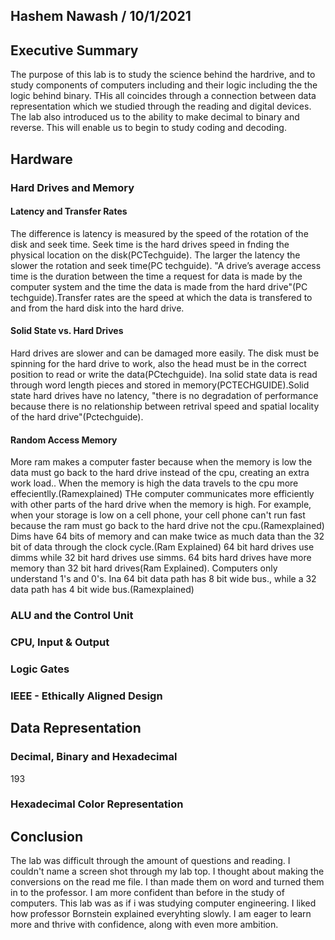 ## Hashem Nawash / 10/1/2021

## Executive Summary 
The purpose of this lab is to study the science behind the hardrive, and to study components of computers including and their logic including the the logic behind binary. THis all coincides through a connection between data representation which we studied through the reading and digital devices. The lab also introduced us to the ability to make decimal to binary and reverse. 
This will enable us to begin to study coding and decoding. 

## Hardware
### Hard Drives and Memory
#### Latency and Transfer Rates 
The difference is latency is measured by the speed of the rotation of the disk and seek time. Seek time is the hard drives speed in fnding the physical location on the disk(PCTechguide). The larger the latency the slower the rotation and seek time(PC techguide). "A drive’s average access time is the duration  between the time a request for data is made by the computer system and the time the data is made from the hard  drive"(PC techguide).Transfer rates are the speed at which the data is transfered to and from the hard disk into the hard drive. 
#### Solid State vs. Hard Drives 
Hard drives are slower and can be damaged more easily. The disk must be spinning for the hard drive to work, also the head must be in the correct position to read or write the data(PCtechguide). Ina solid state data is read through word length pieces and stored in memory(PCTECHGUIDE).Solid state hard drives have no latency, "there is no degradation of performance because there is no relationship between retrival speed and spatial locality of the hard drive"(Pctechguide).
#### Random Access Memory 
  More ram makes a computer faster because when the memory is low the data must go back to the hard drive instead of the cpu, creating an extra work load.. When the memory is high the data travels to the cpu more effecientlly.(Ramexplained) THe  computer communicates more efficiently with other parts of the hard drive when the memory is high. For example, when your storage is low on a cell phone, your cell phone can't run fast because the ram must go back to the hard drive not the cpu.(Ramexplained) Dims have 64 bits of memory and can make twice as much data than the 32 bit of data through the clock cycle.(Ram Explained) 64 bit hard drives use dimms while 32 bit hard drives use simms. 64 bits hard drives have more memory than 32 bit hard drives(Ram Explained). Computers only understand 1's and 0's. Ina 64 bit data path has 8 bit wide bus., while a 32 data path has 4 bit wide bus.(Ramexplained)   

### ALU and the Control Unit


  
### CPU, Input & Output
### Logic Gates 
### IEEE - Ethically Aligned Design

## Data Representation
### Decimal, Binary and Hexadecimal
193 


### Hexadecimal Color Representation

## Conclusion
 The lab was difficult through the amount of questions and reading. I couldn't name a screen shot through my lab top. I thought about making the conversions on the read me file. I than made them on word and turned them in to the professor. I am more confident than before in the study of computers. This lab was as if i was studying computer engineering. I liked how professor Bornstein explained everyhting slowly. I am eager to learn more and thrive with confidence, along with even more ambition. 
